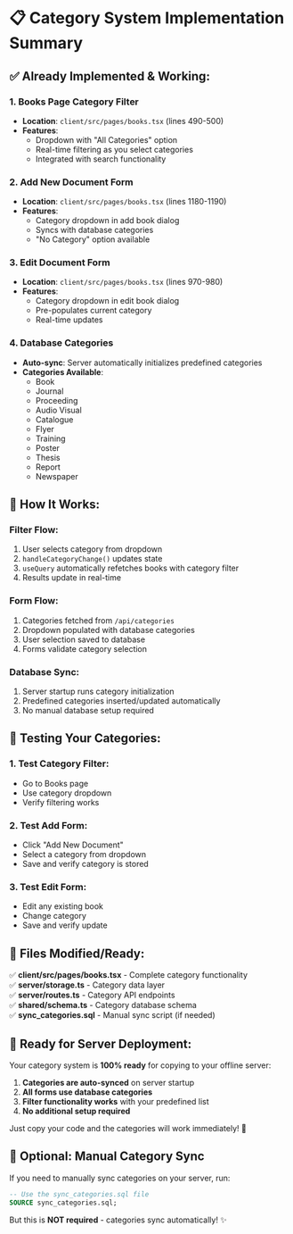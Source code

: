 # 📋 Category System Implementation Summary

## ✅ **Already Implemented & Working:**

### 1. **Books Page Category Filter**
- **Location**: `client/src/pages/books.tsx` (lines 490-500)
- **Features**: 
  - Dropdown with "All Categories" option
  - Real-time filtering as you select categories
  - Integrated with search functionality

### 2. **Add New Document Form**
- **Location**: `client/src/pages/books.tsx` (lines 1180-1190)
- **Features**:
  - Category dropdown in add book dialog
  - Syncs with database categories
  - "No Category" option available

### 3. **Edit Document Form**
- **Location**: `client/src/pages/books.tsx` (lines 970-980)
- **Features**:
  - Category dropdown in edit book dialog
  - Pre-populates current category
  - Real-time updates

### 4. **Database Categories**
- **Auto-sync**: Server automatically initializes predefined categories
- **Categories Available**: 
  - Book
  - Journal
  - Proceeding
  - Audio Visual
  - Catalogue
  - Flyer
  - Training
  - Poster
  - Thesis
  - Report
  - Newspaper

## 🔄 **How It Works:**

### **Filter Flow**:
1. User selects category from dropdown
2. `handleCategoryChange()` updates state
3. `useQuery` automatically refetches books with category filter
4. Results update in real-time

### **Form Flow**:
1. Categories fetched from `/api/categories`
2. Dropdown populated with database categories
3. User selection saved to database
4. Forms validate category selection

### **Database Sync**:
1. Server startup runs category initialization
2. Predefined categories inserted/updated automatically
3. No manual database setup required

## 🧪 **Testing Your Categories:**

### 1. **Test Category Filter**:
- Go to Books page
- Use category dropdown
- Verify filtering works

### 2. **Test Add Form**:
- Click "Add New Document"
- Select a category from dropdown
- Save and verify category is stored

### 3. **Test Edit Form**:
- Edit any existing book
- Change category
- Save and verify update

## 📁 **Files Modified/Ready:**

✅ **client/src/pages/books.tsx** - Complete category functionality  
✅ **server/storage.ts** - Category data layer  
✅ **server/routes.ts** - Category API endpoints  
✅ **shared/schema.ts** - Category database schema  
✅ **sync_categories.sql** - Manual sync script (if needed)

## 🚀 **Ready for Server Deployment:**

Your category system is **100% ready** for copying to your offline server:

1. **Categories are auto-synced** on server startup
2. **All forms use database categories** 
3. **Filter functionality works** with your predefined list
4. **No additional setup required**

Just copy your code and the categories will work immediately! 🎉

## 🔧 **Optional: Manual Category Sync**

If you need to manually sync categories on your server, run:
```sql
-- Use the sync_categories.sql file
SOURCE sync_categories.sql;
```

But this is **NOT required** - categories sync automatically! ✨
